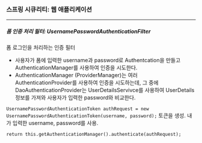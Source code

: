 <h3>스프링 시큐리티: 웹 애플리케이션</h3>
<hr/>
<h5>폼 인증 처리 필터: UsernamePasswordAuthenticationFilter</h5>

폼 로그인을 처리하는 인증 필터

- 사용자가 폼에 입력한 username과 password로 Authentcation을 만들고 AuthenticationManager를 사용하여 인증을 시도한다.
- AuthenticationManager (ProviderManager)는 여러 AuthenticationProvider를 사용하여 인증을 시도하는데, 그 중에 DaoAuthenticationProvider는 UserDetailsServivce를 사용하여 UserDetails 정보를 가져와 사용자가 입력한 password와 비교한다.

`UsernamePasswordAuthenticationToken authRequest = new UsernamePasswordAuthenticationToken(username, password);` 토큰을 생성. 내가 입력한 username, password를 사용.

`return this.getAuthenticationManager().authenticate(authRequest);` 

